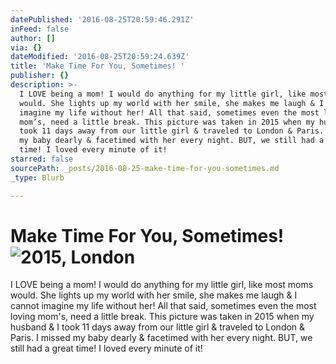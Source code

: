 ```yaml
---
datePublished: '2016-08-25T20:59:46.291Z'
inFeed: false
author: []
via: {}
dateModified: '2016-08-25T20:59:24.639Z'
title: 'Make Time For You, Sometimes! '
publisher: {}
description: >-
  I LOVE being a mom! I would do anything for my little girl, like most moms
  would. She lights up my world with her smile, she makes me laugh & I cannot
  imagine my life without her! All that said, sometimes even the most loving
  mom’s, need a little break. This picture was taken in 2015 when my husband & I
  took 11 days away from our little girl & traveled to London & Paris. I missed
  my baby dearly & facetimed with her every night. BUT, we still had a great
  time! I loved every minute of it! 
starred: false
sourcePath: _posts/2016-08-25-make-time-for-you-sometimes.md
_type: Blurb

---
```

# Make Time For You, Sometimes! ![2015, London](https://the-grid-user-content.s3-us-west-2.amazonaws.com/20f67974-e628-4c19-aef9-9002a28d2580.jpg)

I LOVE being a mom! I would do anything for my little girl, like most moms would. She lights up my world with her smile, she makes me laugh & I cannot imagine my life without her! All that said, sometimes even the most loving mom's, need a little break. This picture was taken in 2015 when my husband & I took 11 days away from our little girl & traveled to London & Paris. I missed my baby dearly & facetimed with her every night. BUT, we still had a great time! I loved every minute of it!